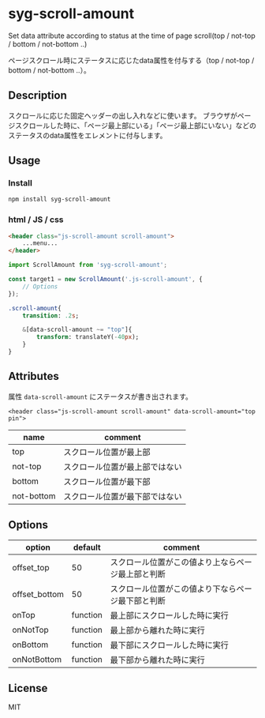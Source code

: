 # syg-scroll-amount
Set data attribute according to status at the time of page scroll(top / not-top / bottom / not-bottom ..)

ページスクロール時にステータスに応じたdata属性を付与する（top / not-top / bottom / not-bottom ..）。

## Description
スクロールに応じた固定ヘッダーの出し入れなどに使います。
ブラウザがページスクロールした時に、「ページ最上部にいる」「ページ最上部にいない」などのステータスのdata属性をエレメントに付与します。

## Usage
### Install
```sh
npm install syg-scroll-amount
```
### html / JS / css
```html
<header class="js-scroll-amount scroll-amount">
    ...menu...
</header>
```

```JavaScript
import ScrollAmount from 'syg-scroll-amount';

const target1 = new ScrollAmount('.js-scroll-amount', {
    // Options
});
```

```Sass
.scroll-amount{
    transition: .2s;

    &[data-scroll-amount ~= "top"]{
        transform: translateY(-40px);
    }
}
```

## Attributes

属性 `data-scroll-amount` にステータスが書き出されます。

```Example
<header class="js-scroll-amount scroll-amount" data-scroll-amount="top pin">
```

| name | comment |
| ---- | ---- |
| top | スクロール位置が最上部 |
| not-top | スクロール位置が最上部ではない |
| bottom | スクロール位置が最下部 |
| not-bottom | スクロール位置が最下部ではない |


## Options

| option | default | comment |
| ---- | ---- | ---- |
| offset_top | 50 | スクロール位置がこの値より上ならページ最上部と判断 |
| offset_bottom | 50 | スクロール位置がこの値より下ならページ最下部と判断 |
| onTop | function | 最上部にスクロールした時に実行 |
| onNotTop | function | 最上部から離れた時に実行 |
| onBottom | function | 最下部にスクロールした時に実行 |
| onNotBottom | function | 最下部から離れた時に実行 |


## License
MIT